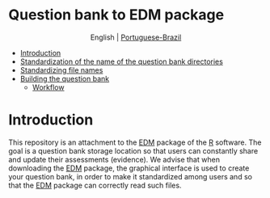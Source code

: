 # Question bank to EDM package

<p align="center">
  <span>English</span> |
  <a href="https://github.com/ivanalaman/questionbankEDM/tree/master/lang/portuguese_br">Portuguese-Brazil</a>
</p>

- [Introduction](https://github.com/ivanalaman/questionbankEDM#Introdução)
- [Standardization of the name of the question bank directories](https://github.com/ivanalaman/questionbankEDM#Standardization-of-the-name-of-the-question-bank-directories)
- [Standardizing file names](https://github.com/ivanalaman/questionbankEDM#Standardizing-file-names)
- [Building the question bank](https://github.com/ivanalaman/questionbankEDM#Building-the-question-bank)
  - [Workflow](https://github.com/ivanalaman/questionbankEDM#Workflow)

# Introduction
This repository is an attachment to the [EDM](https://github.com/ivanalaman/EDM) package of the [R](https://www.r-project.org/) software. The goal is a question bank storage location so that users can constantly share and update their assessments (evidence). We advise that when downloading the [EDM](https://github.com/ivanalaman/EDM) package, the graphical interface is used to create your question bank, in order to make it standardized among users and so that the [EDM](https://github.com/ivanalaman/EDM) package can correctly read such files.



